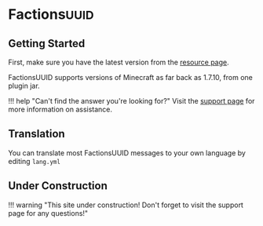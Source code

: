 # Factions<small>UUID</small>

## Getting Started

First, make sure you have the latest version from the [resource page](https://www.spigotmc.org/resources/factionsuuid.1035/).

FactionsUUID supports versions of Minecraft as far back as 1.7.10, from one plugin jar.

!!! help "Can't find the answer you're looking for?"
    Visit the [support page](help.md) for more information on assistance.

## Translation

You can translate most FactionsUUID messages to your own language by editing `lang.yml`

## Under Construction

!!! warning "This site under construction! Don't forget to visit the support page for any questions!"
